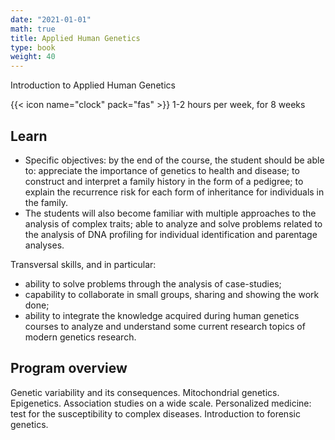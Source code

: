 ```yaml
---
date: "2021-01-01"
math: true
title: Applied Human Genetics
type: book
weight: 40
---
```


Introduction to Applied Human Genetics

<!--more-->

{{< icon name="clock" pack="fas" >}} 1-2 hours per week, for 8 weeks

## Learn

- Specific objectives: by the end of the course, the student should be able to:
appreciate the importance of genetics to health and disease; to construct and interpret a family history in the form of a pedigree; to explain the recurrence risk for each form of inheritance for individuals in the family. 
- The students will also become familiar with multiple approaches to the analysis of complex traits; able to analyze and solve problems related to the analysis of DNA profiling for individual identification and parentage analyses.

Transversal skills, and in particular:
- ability to solve problems through the analysis of case-studies;
- capability to collaborate in small groups, sharing and showing the work done;
- ability to integrate the knowledge acquired during human genetics courses to analyze and understand some current research topics of modern genetics research.

## Program overview

Genetic variability and its consequences. Mitochondrial genetics. Epigenetics. Association studies on a wide scale. Personalized medicine: test for the susceptibility to complex diseases. Introduction to forensic genetics.




